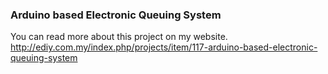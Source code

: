 ### Arduino based Electronic Queuing System
You can read more about this project on my website.
http://ediy.com.my/index.php/projects/item/117-arduino-based-electronic-queuing-system
